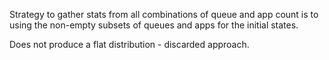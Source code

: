 Strategy to gather stats from all combinations of queue and app count is to using the non-empty subsets of queues and apps for the initial states.

Does not produce a flat distribution - discarded approach.